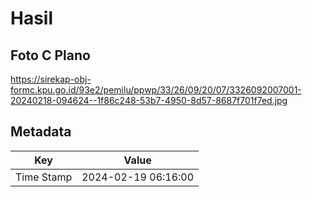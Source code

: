 # Hasil

## Foto C Plano

https://sirekap-obj-formc.kpu.go.id/93e2/pemilu/ppwp/33/26/09/20/07/3326092007001-20240218-094624--1f86c248-53b7-4950-8d57-8687f701f7ed.jpg


## Metadata

| Key        | Value               |
| ---------- | ------------------- |
| Time Stamp | 2024-02-19 06:16:00 |



